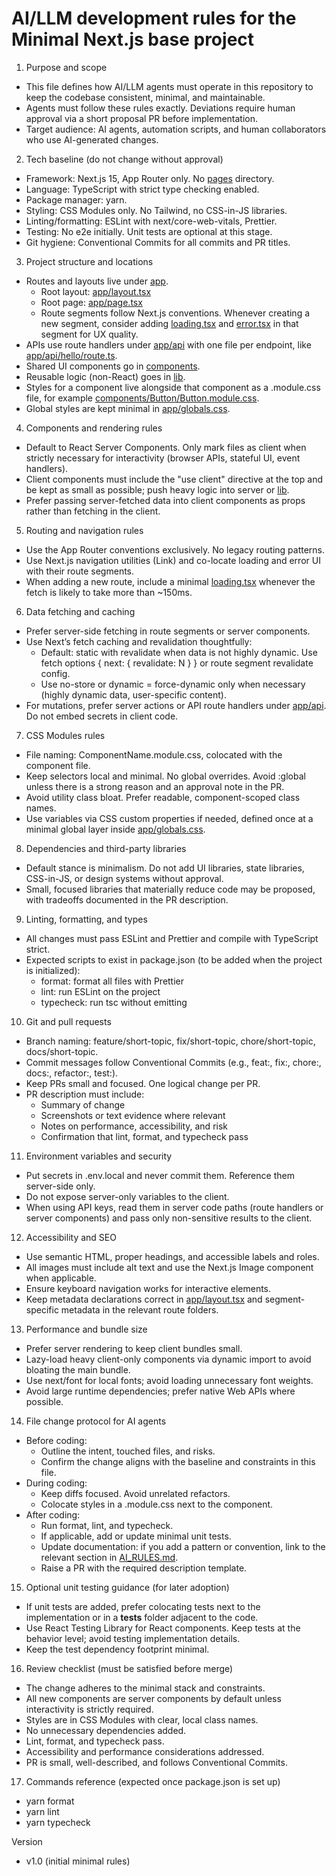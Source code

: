 # AI/LLM development rules for the Minimal Next.js base project

1. Purpose and scope

- This file defines how AI/LLM agents must operate in this repository to keep the codebase consistent, minimal, and maintainable.
- Agents must follow these rules exactly. Deviations require human approval via a short proposal PR before implementation.
- Target audience: AI agents, automation scripts, and human collaborators who use AI-generated changes.

2. Tech baseline (do not change without approval)

- Framework: Next.js 15, App Router only. No [pages](pages) directory.
- Language: TypeScript with strict type checking enabled.
- Package manager: yarn.
- Styling: CSS Modules only. No Tailwind, no CSS-in-JS libraries.
- Linting/formatting: ESLint with next/core-web-vitals, Prettier.
- Testing: No e2e initially. Unit tests are optional at this stage.
- Git hygiene: Conventional Commits for all commits and PR titles.

3. Project structure and locations

- Routes and layouts live under [app](app).
  - Root layout: [app/layout.tsx](app/layout.tsx)
  - Root page: [app/page.tsx](app/page.tsx)
  - Route segments follow Next.js conventions. Whenever creating a new segment, consider adding [loading.tsx](app/segment/loading.tsx) and [error.tsx](app/segment/error.tsx) in that segment for UX quality.
- APIs use route handlers under [app/api](app/api) with one file per endpoint, like [app/api/hello/route.ts](app/api/hello/route.ts).
- Shared UI components go in [components](components).
- Reusable logic (non-React) goes in [lib](lib).
- Styles for a component live alongside that component as a .module.css file, for example [components/Button/Button.module.css](components/Button/Button.module.css).
- Global styles are kept minimal in [app/globals.css](app/globals.css).

4. Components and rendering rules

- Default to React Server Components. Only mark files as client when strictly necessary for interactivity (browser APIs, stateful UI, event handlers).
- Client components must include the "use client" directive at the top and be kept as small as possible; push heavy logic into server or [lib](lib).
- Prefer passing server-fetched data into client components as props rather than fetching in the client.

5. Routing and navigation rules

- Use the App Router conventions exclusively. No legacy routing patterns.
- Use Next.js navigation utilities (Link) and co-locate loading and error UI with their route segments.
- When adding a new route, include a minimal [loading.tsx](app/segment/loading.tsx) whenever the fetch is likely to take more than ~150ms.

6. Data fetching and caching

- Prefer server-side fetching in route segments or server components.
- Use Next’s fetch caching and revalidation thoughtfully:
  - Default: static with revalidate when data is not highly dynamic. Use fetch options { next: { revalidate: N } } or route segment revalidate config.
  - Use no-store or dynamic = force-dynamic only when necessary (highly dynamic data, user-specific content).
- For mutations, prefer server actions or API route handlers under [app/api](app/api). Do not embed secrets in client code.

7. CSS Modules rules

- File naming: ComponentName.module.css, colocated with the component file.
- Keep selectors local and minimal. No global overrides. Avoid :global unless there is a strong reason and an approval note in the PR.
- Avoid utility class bloat. Prefer readable, component-scoped class names.
- Use variables via CSS custom properties if needed, defined once at a minimal global layer inside [app/globals.css](app/globals.css).

8. Dependencies and third-party libraries

- Default stance is minimalism. Do not add UI libraries, state libraries, CSS-in-JS, or design systems without approval.
- Small, focused libraries that materially reduce code may be proposed, with tradeoffs documented in the PR description.

9. Linting, formatting, and types

- All changes must pass ESLint and Prettier and compile with TypeScript strict.
- Expected scripts to exist in package.json (to be added when the project is initialized):
  - format: format all files with Prettier
  - lint: run ESLint on the project
  - typecheck: run tsc without emitting

10. Git and pull requests

- Branch naming: feature/short-topic, fix/short-topic, chore/short-topic, docs/short-topic.
- Commit messages follow Conventional Commits (e.g., feat:, fix:, chore:, docs:, refactor:, test:).
- Keep PRs small and focused. One logical change per PR.
- PR description must include:
  - Summary of change
  - Screenshots or text evidence where relevant
  - Notes on performance, accessibility, and risk
  - Confirmation that lint, format, and typecheck pass

11. Environment variables and security

- Put secrets in .env.local and never commit them. Reference them server-side only.
- Do not expose server-only variables to the client.
- When using API keys, read them in server code paths (route handlers or server components) and pass only non-sensitive results to the client.

12. Accessibility and SEO

- Use semantic HTML, proper headings, and accessible labels and roles.
- All images must include alt text and use the Next.js Image component when applicable.
- Ensure keyboard navigation works for interactive elements.
- Keep metadata declarations correct in [app/layout.tsx](app/layout.tsx) and segment-specific metadata in the relevant route folders.

13. Performance and bundle size

- Prefer server rendering to keep client bundles small.
- Lazy-load heavy client-only components via dynamic import to avoid bloating the main bundle.
- Use next/font for local fonts; avoid loading unnecessary font weights.
- Avoid large runtime dependencies; prefer native Web APIs where possible.

14. File change protocol for AI agents

- Before coding:
  - Outline the intent, touched files, and risks.
  - Confirm the change aligns with the baseline and constraints in this file.
- During coding:
  - Keep diffs focused. Avoid unrelated refactors.
  - Colocate styles in a .module.css next to the component.
- After coding:
  - Run format, lint, and typecheck.
  - If applicable, add or update minimal unit tests.
  - Update documentation: if you add a pattern or convention, link to the relevant section in [AI_RULES.md](AI_RULES.md).
  - Raise a PR with the required description template.

15. Optional unit testing guidance (for later adoption)

- If unit tests are added, prefer colocating tests next to the implementation or in a **tests** folder adjacent to the code.
- Use React Testing Library for React components. Keep tests at the behavior level; avoid testing implementation details.
- Keep the test dependency footprint minimal.

16. Review checklist (must be satisfied before merge)

- The change adheres to the minimal stack and constraints.
- All new components are server components by default unless interactivity is strictly required.
- Styles are in CSS Modules with clear, local class names.
- No unnecessary dependencies added.
- Lint, format, and typecheck pass.
- Accessibility and performance considerations addressed.
- PR is small, well-described, and follows Conventional Commits.

17. Commands reference (expected once package.json is set up)

- yarn format
- yarn lint
- yarn typecheck

Version

- v1.0 (initial minimal rules)
